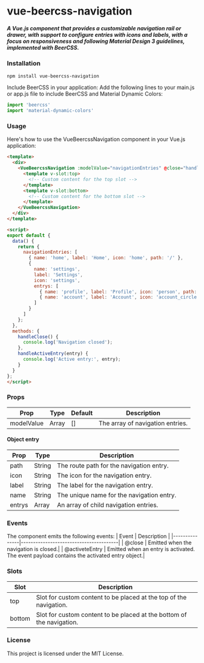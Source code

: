 # vue-beercss-navigation
##### A Vue.js component that provides a customizable navigation rail or drawer, with support to configure entries with icons and labels, with a focus on responsiveness and following Material Design 3 guidelines, implemented with BeerCSS.
### Installation

```bash
npm install vue-beercss-navigation
```
Include BeerCSS in your application:
Add the following lines to your main.js or app.js file to include BeerCSS and Material Dynamic Colors:

```javascript
import 'beercss'
import 'material-dynamic-colors'
```
### Usage
Here's how to use the VueBeercssNavigation component in your Vue.js application:
```html
<template>
  <div>
    <VueBeercssNavigation :modelValue="navigationEntries" @close="handleClose" @activeteEntry="handleActiveEntry">
      <template v-slot:top>
        <!-- Custom content for the top slot -->
      </template>
      <template v-slot:bottom>
        <!-- Custom content for the bottom slot -->
      </template>
    </VueBeercssNavigation>
  </div>
</template>

<script>
export default {
  data() {
    return {
      navigationEntries: [
        { name: 'home', label: 'Home', icon: 'home', path: '/' },
        {
          name: 'settings',
          label: 'Settings',
          icon: 'settings',
          entrys: [
            { name: 'profile', label: 'Profile', icon: 'person', path: '/profile' },
            { name: 'account', label: 'Account', icon: 'account_circle', path: '/account' }
          ]
        }
      ]
    };
  },
  methods: {
    handleClose() {
      console.log('Navigation closed');
    },
    handleActiveEntry(entry) {
      console.log('Active entry:', entry);
    }
  }
};
</script>
```
### Props
| Prop | Type | Default | Description |
|-----------------|-----------------|-----------------|-----------------|
| modelValue     | Array     | []     | The array of navigation entries.

#### Object entry
| Prop         | Type   | Description|
|--------------|--------|------------------------------------------|
| path         | String | The route path for the navigation entry. |
| icon         | String | The icon for the navigation entry.       |
| label        | String | The label for the navigation entry.      |
| name         | String | The unique name for the navigation entry.|
| entrys       | Array  | An array of child navigation entries.    |

### Events
The component emits the following events:
| Event         | Description                            |
|---------------|----------------------------------------|
| @close         | Emitted when the navigation is closed.|
| @activeteEntry | Emitted when an entry is activated. The event payload contains the activated entry object.|


### Slots
| Slot  | Description                                                          |
|-------|----------------------------------------------------------------------|
| top   | Slot for custom content to be placed at the top of the navigation.   |
| bottom| Slot for custom content to be placed at the bottom of the navigation.|


### License
This project is licensed under the MIT License.



